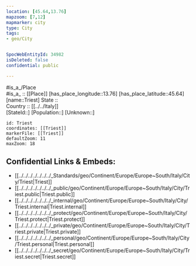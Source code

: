 ```yaml
---
location: [45.64,13.76] 
mapzoom: [7,12] 
mapmarker: city 
type: City
tags:
- geo/City


SpocWebEntityId: 34982
isDeleted: false
confidential: public

---
```

#is_a_/Place  
#is_a_ :: [[Place]] 
[has_place_longitude::13.76] 
[has_place_latitude::45.64] 
[name::Triest] 
State ::  
Country :: [[../../Italy]]  
[StateId::] 
[Population::] 
[Unknown::] 


```leaflet
id: Triest
coordinates: [[Triest]] 
markerFile: [[Triest]] 
defaultZoom: 11 
maxZoom: 18
```


## Confidential Links & Embeds: 
- [[../../../../../../../_Standards/geo/Continent/Europe/Europe~South/Italy/City/Triest|Triest]] 
- [[../../../../../../../_public/geo/Continent/Europe/Europe~South/Italy/City/Triest.public|Triest.public]] 
- [[../../../../../../../_internal/geo/Continent/Europe/Europe~South/Italy/City/Triest.internal|Triest.internal]] 
- [[../../../../../../../_protect/geo/Continent/Europe/Europe~South/Italy/City/Triest.protect|Triest.protect]] 
- [[../../../../../../../_private/geo/Continent/Europe/Europe~South/Italy/City/Triest.private|Triest.private]] 
- [[../../../../../../../_personal/geo/Continent/Europe/Europe~South/Italy/City/Triest.personal|Triest.personal]] 
- [[../../../../../../../_secret/geo/Continent/Europe/Europe~South/Italy/City/Triest.secret|Triest.secret]] 
